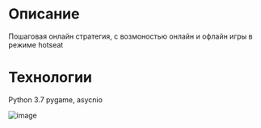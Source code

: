 # Описание
Пошаговая онлайн стратегия, с возмоностью онлайн и офлайн игры в режиме hotseat 

# Технологии
 Python 3.7 pygame, asycnio


![image](https://github.com/levgorinich/Hex_step_by_step_strategy/assets/74094256/56480952-79f0-4023-8d39-217c051617e5)






